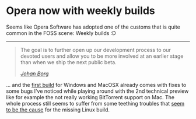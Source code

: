 # Opera now with weekly builds

Seems like Opera Software has adopted one of the customs that is quite common in the FOSS scene: Weekly builds :D

-------------------------------



<blockquote>

The goal is to further open up our development process to our devoted users and allow you to be more involved at an earlier stage than when we ship the next public beta.

<cite><a href="http://my.opera.com/desktopteam/blog/show.dml/142990">Johan Borg</a></cite>

</blockquote>



... and the <a href="http://my.opera.com/desktopteam/blog/show.dml/142993">first build</a> for Windows and MacOSX already comes with fixes to some bugs I've noticed while playing around with the 2nd technical preview like for example the not really working BitTorrent support on Mac. The whole process still seems to suffer from some teething troubles that [seem to be the cause](http://my.opera.com/csant/blog/show.dml/143005) for the missing Linux build.
